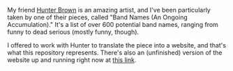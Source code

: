 My friend [Hunter Brown](https://www.hbstudioart.com/) is an amazing artist, and I've been particularly taken by one of their pieces, called "Band Names (An Ongoing Accumulation)." It's a list of over 600 potential band names, ranging from funny to dead serious (mostly funny, though).

I offered to work with Hunter to translate the piece into a website, and that's what this repository represents. There's also an (unfinished) version of the website up and running right now at [this link](http://qbat10.pythonanywhere.com/).